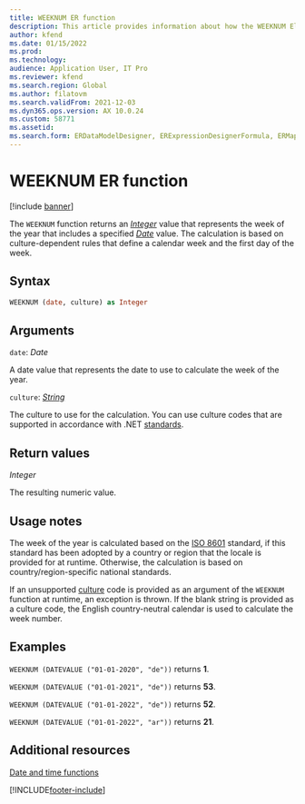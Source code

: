 ```yaml
---
title: WEEKNUM ER function
description: This article provides information about how the WEEKNUM Electronic reporting (ER) function is used.
author: kfend
ms.date: 01/15/2022
ms.prod: 
ms.technology: 
audience: Application User, IT Pro
ms.reviewer: kfend
ms.search.region: Global
ms.author: filatovm
ms.search.validFrom: 2021-12-03
ms.dyn365.ops.version: AX 10.0.24
ms.custom: 58771
ms.assetid: 
ms.search.form: ERDataModelDesigner, ERExpressionDesignerFormula, ERMappedFormatDesigner, ERModelMappingDesigner
---
```


# WEEKNUM ER function

[!include [banner](../includes/banner.md)]

The `WEEKNUM` function returns an *[Integer](er-formula-supported-data-types-primitive.md#integer)* value that represents the week of the year that includes a specified *[Date](er-formula-supported-data-types-primitive.md#date)* value. The calculation is based on culture-dependent rules that define a calendar week and the first day of the week.

## Syntax

```vb
WEEKNUM (date, culture) as Integer
```

## <a name="arguments">Arguments</a>

`date`: *Date*

A date value that represents the date to use to calculate the week of the year.

`culture`: *[String](er-formula-supported-data-types-primitive.md#string)*

The culture to use for the calculation. You can use culture codes that are supported in accordance with .NET [standards](/dotnet/api/system.globalization.cultureinfo.getcultures?view=net-5.0).

## Return values

*Integer*

The resulting numeric value.

## Usage notes

The week of the year is calculated based on the [ISO 8601](https://www.iso.org/iso-8601-date-and-time-format.html) standard, if this standard has been adopted by a country or region that the locale is provided for at runtime. Otherwise, the calculation is based on country/region-specific national standards.

If an unsupported [culture](#arguments) code is provided as an argument of the `WEEKNUM` function at runtime, an exception is thrown. If the blank string is provided as a culture code, the English country-neutral calendar is used to calculate the week number.

## Examples

`WEEKNUM (DATEVALUE ("01-01-2020", "de"))` returns **1**.

`WEEKNUM (DATEVALUE ("01-01-2021", "de"))` returns **53**.

`WEEKNUM (DATEVALUE ("01-01-2022", "de"))` returns **52**.

`WEEKNUM (DATEVALUE ("01-01-2022", "ar"))` returns **21**.

## Additional resources

[Date and time functions](er-functions-category-datetime.md)

[!INCLUDE[footer-include](../../../includes/footer-banner.md)]
